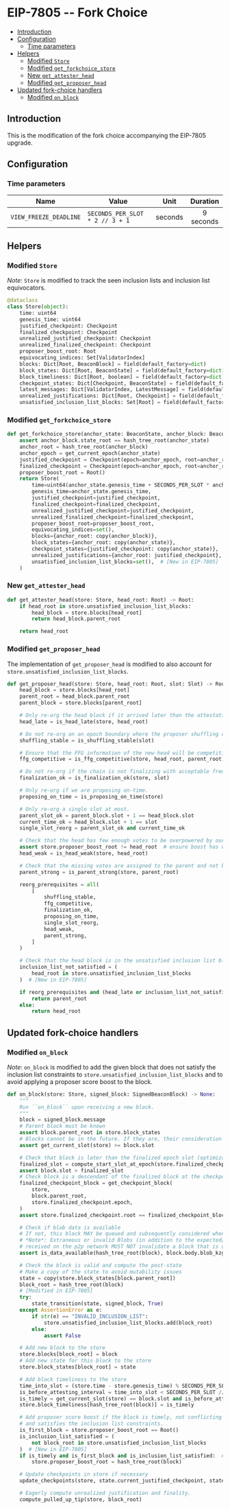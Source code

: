 # EIP-7805 -- Fork Choice

<!-- mdformat-toc start --slug=github --no-anchors --maxlevel=6 --minlevel=2 -->

- [Introduction](#introduction)
- [Configuration](#configuration)
  - [Time parameters](#time-parameters)
- [Helpers](#helpers)
  - [Modified `Store`](#modified-store)
  - [Modified `get_forkchoice_store`](#modified-get_forkchoice_store)
  - [New `get_attester_head`](#new-get_attester_head)
  - [Modified `get_proposer_head`](#modified-get_proposer_head)
- [Updated fork-choice handlers](#updated-fork-choice-handlers)
  - [Modified `on_block`](#modified-on_block)

<!-- mdformat-toc end -->

## Introduction

This is the modification of the fork choice accompanying the EIP-7805 upgrade.

## Configuration

### Time parameters

| Name                   | Value                           |  Unit   | Duration  |
| ---------------------- | ------------------------------- | :-----: | :-------: |
| `VIEW_FREEZE_DEADLINE` | `SECONDS_PER_SLOT * 2 // 3 + 1` | seconds | 9 seconds |

## Helpers

### Modified `Store`

*Note*: `Store` is modified to track the seen inclusion lists and inclusion list
equivocators.

```python
@dataclass
class Store(object):
    time: uint64
    genesis_time: uint64
    justified_checkpoint: Checkpoint
    finalized_checkpoint: Checkpoint
    unrealized_justified_checkpoint: Checkpoint
    unrealized_finalized_checkpoint: Checkpoint
    proposer_boost_root: Root
    equivocating_indices: Set[ValidatorIndex]
    blocks: Dict[Root, BeaconBlock] = field(default_factory=dict)
    block_states: Dict[Root, BeaconState] = field(default_factory=dict)
    block_timeliness: Dict[Root, boolean] = field(default_factory=dict)
    checkpoint_states: Dict[Checkpoint, BeaconState] = field(default_factory=dict)
    latest_messages: Dict[ValidatorIndex, LatestMessage] = field(default_factory=dict)
    unrealized_justifications: Dict[Root, Checkpoint] = field(default_factory=dict)
    unsatisfied_inclusion_list_blocks: Set[Root] = field(default_factory=Set)  # [New in EIP-7805]
```

### Modified `get_forkchoice_store`

```python
def get_forkchoice_store(anchor_state: BeaconState, anchor_block: BeaconBlock) -> Store:
    assert anchor_block.state_root == hash_tree_root(anchor_state)
    anchor_root = hash_tree_root(anchor_block)
    anchor_epoch = get_current_epoch(anchor_state)
    justified_checkpoint = Checkpoint(epoch=anchor_epoch, root=anchor_root)
    finalized_checkpoint = Checkpoint(epoch=anchor_epoch, root=anchor_root)
    proposer_boost_root = Root()
    return Store(
        time=uint64(anchor_state.genesis_time + SECONDS_PER_SLOT * anchor_state.slot),
        genesis_time=anchor_state.genesis_time,
        justified_checkpoint=justified_checkpoint,
        finalized_checkpoint=finalized_checkpoint,
        unrealized_justified_checkpoint=justified_checkpoint,
        unrealized_finalized_checkpoint=finalized_checkpoint,
        proposer_boost_root=proposer_boost_root,
        equivocating_indices=set(),
        blocks={anchor_root: copy(anchor_block)},
        block_states={anchor_root: copy(anchor_state)},
        checkpoint_states={justified_checkpoint: copy(anchor_state)},
        unrealized_justifications={anchor_root: justified_checkpoint},
        unsatisfied_inclusion_list_blocks=set(),  # [New in EIP-7805]
    )
```

### New `get_attester_head`

```python
def get_attester_head(store: Store, head_root: Root) -> Root:
    if head_root in store.unsatisfied_inclusion_list_blocks:
        head_block = store.blocks[head_root]
        return head_block.parent_root

    return head_root
```

### Modified `get_proposer_head`

The implementation of `get_proposer_head` is modified to also account for
`store.unsatisfied_inclusion_list_blocks`.

```python
def get_proposer_head(store: Store, head_root: Root, slot: Slot) -> Root:
    head_block = store.blocks[head_root]
    parent_root = head_block.parent_root
    parent_block = store.blocks[parent_root]

    # Only re-org the head block if it arrived later than the attestation deadline.
    head_late = is_head_late(store, head_root)

    # Do not re-org on an epoch boundary where the proposer shuffling could change.
    shuffling_stable = is_shuffling_stable(slot)

    # Ensure that the FFG information of the new head will be competitive with the current head.
    ffg_competitive = is_ffg_competitive(store, head_root, parent_root)

    # Do not re-org if the chain is not finalizing with acceptable frequency.
    finalization_ok = is_finalization_ok(store, slot)

    # Only re-org if we are proposing on-time.
    proposing_on_time = is_proposing_on_time(store)

    # Only re-org a single slot at most.
    parent_slot_ok = parent_block.slot + 1 == head_block.slot
    current_time_ok = head_block.slot + 1 == slot
    single_slot_reorg = parent_slot_ok and current_time_ok

    # Check that the head has few enough votes to be overpowered by our proposer boost.
    assert store.proposer_boost_root != head_root  # ensure boost has worn off
    head_weak = is_head_weak(store, head_root)

    # Check that the missing votes are assigned to the parent and not being hoarded.
    parent_strong = is_parent_strong(store, parent_root)

    reorg_prerequisites = all(
        [
            shuffling_stable,
            ffg_competitive,
            finalization_ok,
            proposing_on_time,
            single_slot_reorg,
            head_weak,
            parent_strong,
        ]
    )

    # Check that the head block is in the unsatisfied inclusion list blocks
    inclusion_list_not_satisfied = (
        head_root in store.unsatisfied_inclusion_list_blocks
    )  # [New in EIP-7805]

    if reorg_prerequisites and (head_late or inclusion_list_not_satisfied):
        return parent_root
    else:
        return head_root
```

## Updated fork-choice handlers

### Modified `on_block`

*Note*: `on_block` is modified to add the given block that does not satisfy the
inclusion list constraints to `store.unsatisfied_inclusion_list_blocks` and to
avoid applying a proposer score boost to the block.

```python
def on_block(store: Store, signed_block: SignedBeaconBlock) -> None:
    """
    Run ``on_block`` upon receiving a new block.
    """
    block = signed_block.message
    # Parent block must be known
    assert block.parent_root in store.block_states
    # Blocks cannot be in the future. If they are, their consideration must be delayed until they are in the past.
    assert get_current_slot(store) >= block.slot

    # Check that block is later than the finalized epoch slot (optimization to reduce calls to get_ancestor)
    finalized_slot = compute_start_slot_at_epoch(store.finalized_checkpoint.epoch)
    assert block.slot > finalized_slot
    # Check block is a descendant of the finalized block at the checkpoint finalized slot
    finalized_checkpoint_block = get_checkpoint_block(
        store,
        block.parent_root,
        store.finalized_checkpoint.epoch,
    )
    assert store.finalized_checkpoint.root == finalized_checkpoint_block

    # Check if blob data is available
    # If not, this block MAY be queued and subsequently considered when blob data becomes available
    # *Note*: Extraneous or invalid Blobs (in addition to the expected/referenced valid blobs)
    # received on the p2p network MUST NOT invalidate a block that is otherwise valid and available
    assert is_data_available(hash_tree_root(block), block.body.blob_kzg_commitments)

    # Check the block is valid and compute the post-state
    # Make a copy of the state to avoid mutability issues
    state = copy(store.block_states[block.parent_root])
    block_root = hash_tree_root(block)
    # [Modified in EIP-7805]
    try:
        state_transition(state, signed_block, True)
    except AssertionError as e:
        if str(e) == "INVALID_INCLUSION_LIST":
            store.unsatisfied_inclusion_list_blocks.add(block_root)
        else:
            assert False

    # Add new block to the store
    store.blocks[block_root] = block
    # Add new state for this block to the store
    store.block_states[block_root] = state

    # Add block timeliness to the store
    time_into_slot = (store.time - store.genesis_time) % SECONDS_PER_SLOT
    is_before_attesting_interval = time_into_slot < SECONDS_PER_SLOT // INTERVALS_PER_SLOT
    is_timely = get_current_slot(store) == block.slot and is_before_attesting_interval
    store.block_timeliness[hash_tree_root(block)] = is_timely

    # Add proposer score boost if the block is timely, not conflicting with an existing block
    # and satisfies the inclusion list constraints.
    is_first_block = store.proposer_boost_root == Root()
    is_inclusion_list_satisfied = (
        not block_root in store.unsatisfied_inclusion_list_blocks
    )  # [New in EIP-7805]
    if is_timely and is_first_block and is_inclusion_list_satisfied:  # [Modified in EIP-7805]
        store.proposer_boost_root = hash_tree_root(block)

    # Update checkpoints in store if necessary
    update_checkpoints(store, state.current_justified_checkpoint, state.finalized_checkpoint)

    # Eagerly compute unrealized justification and finality.
    compute_pulled_up_tip(store, block_root)
```
